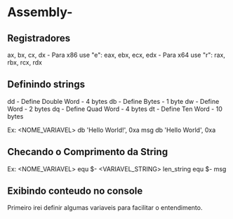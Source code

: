 # Assembly-

## Registradores
ax, bx, cx, dx - Para x86 use "e": eax, ebx, ecx, edx - Para x64 use "r": rax, rbx, rcx, rdx

## Definindo strings
dd - Define Double Word - 4 bytes
db - Define Bytes - 1 byte
dw - Define Word - 2 bytes
dq - Define Quad Word - 4 bytes
dt - Define Ten Word - 10 bytes

Ex:
<NOME_VARIAVEL> db 'Hello World!', 0xa
msg db 'Hello World', 0xa

## Checando o Comprimento da String
Ex:
<NOME_VARIAVEL> equ $- <VARIAVEL_STRING>
len_string equ $- msg

## Exibindo conteudo no console
Primeiro irei definir algumas variaveis para facilitar o entendimento.


